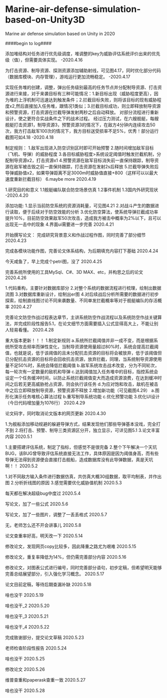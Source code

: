 # Marine-air-defense-simulation-based-on-Unity3D
Marine air defense simulation based on Unity in 2020

####begin to log####

添加堆结构对任务进行优先级调度，堆调整的key为威胁评估系统评价出来的优先级（值），但需要具体实现。
-2020.4.16

为打击资源、制导资源、探测资源添加辅助射线，可见图4.17，同时优化部分代码（数据库模块、内存管理），游戏运行更加流畅稳定。
-2020.4.17

实现任务堆的创建，调整，弹出任务级别最高的任务节点并分配制导资源、打击资源进行来接，对于来袭目标有三种可能情况：1.新目标出现（威胁程度更高），因为堆的上浮机制可迅速达到触发条件；2.拦截目标失败，则将该目标的现有威胁程度x2,然后直接加入任务堆，跟情况1类似；3.拦截目标成功，则立即释放制导资源和预警资源，打击资源在拦截导弹发射两秒之后自动释放。
对部分流程进行重新设计，使之更符合实战条件之下的战术过程。
经过压力测试，在六艘舰艇，每艘舰艇打击资源1，制导资源3，预警资源3的情况下，在敌方4分钟内连续攻击50次，我方打击敌军100次的情况下，我方目标送受损率不足5%，优秀！部分运行截图可如4.18
-2020.4.18

制定规则：
1.敌军出现进入防空识别区时即可开始预警
2.随时间增加敌军目标（飞机、导弹）的威胁程度
3.各目标威胁程度>系统设定阈值时触发拦截机制，分配制导资源x2，打击资源x1
4.预警资源在敌军目标消失前一直保持跟踪，制导资源在敌军被击毁之前一直保持跟踪，打击资源在发射2s后释放
5.拦截导弹失败后导弹威胁值x2，如果导弹距离不足3000m时威胁值直接+800（这样可以以最大速度重新拦截目标）
6.maybe more
2020.4.19

1.研究目的和意义
1.1舰艇编队联合防空场景仿真
1.2事件机制
1.3国内外研究现状
-2020.4.20

添加功能:
1.显示当前防空系统的资源消耗量，可见图4.21
2.对战斗产生的数据进行读取，便于后续对于防空效能的分析
3.优化防空算法，使系统导弹拦截成功率提升10%，目前防空效果敌军50次攻击，造成我方被击中概率为2%以下，且可以出现无一击中的现象
4.界面ui需要进一步完善
2020.4.21

开始撰写论文：
完成研究背景意义和作战过程作图，同时完善了部分细节
2020.4.23

完成各模块功能作图，完善论文体系结构，为后期填充内容打下基础
2020.4.24

今天咸鱼了，早上完成个petri图，没了
2020.4.25

完善系统所使用的工具MySql、C#、3D MAX、etc，并构思之后的论文
2020.4.26

1.代码重构，主要针对数据库部分
2.对整个系统的数据流程进行梳理，绘制出数据流图
3.对数据库重新设计，绘制出er图
4.对后续战后分析所需要的数据进行初步探索，绘制直线图讨论不同来袭数量、不同单发拦截概率等对于舰艇编队的存活概率
2020.4.27

完善论文防空作战过程表达章节，主讲系统防空作战流程以及系统防空作战关键算法，并完成阶段性报告5.1，在论文细节方面需要插入公式显得高大上，不能让别人轻易看懂。
2020.4.28

重大版本更新！！！
1.制定新规则
a.系统所拦截阈值并非一成不变，而是根据系统所受攻击频率而弹性变化，当制导资源使用量超过80%时，系统会提高拦截阈值，也就是说，低于该阈值的且未分配抗击资源的目标将会被放弃，低于该阈值但已分配抗击资源的目标将会回收抗击资源，放弃拦截，同理，当系统制导资源使用量不足50%时，系统会降低拦截阈值
b.敌军系统攻击战术改变，分为不同轮次，每一轮次有一定数量的敌机和导弹
c.达到阈值加入任务堆中的目标，指控系统会设定一个任务缓冲时间，以防止系统拦截阈值变大而造成资源浪费，在达到缓冲时间之后若无更高威胁抢占资源，则会执行该任务
d.为应对饱和攻击，敌机在被击中之后立即释放制导资源，预警资源不释放
2.增加新功能（可见截图4.29）
a.图形化演示任务堆核心算法过程
b.重写制导系统功能
c.优化预警功能
3.优化UI设计
（今日代码增加量为1076行）
2020.4.29

论文码字，同时取消论文版本的网页更新
2020.4.30

1.为舰船添加移动规避的躲避导弹方式，结果发现他们那些导弹基本没戏，完全打不到
2.将打击、预警、制导三类资源区分开，独立显示，可详见图5.1
3.论文丰富内容
2020.5.1

1.主要搭建评估系统，制定了指标，但感觉不是很完备
2.整个下午解决一个天坑BUG，该BUG曾导致评估系统直接无法工作，具体原因是因为阈值身高，而有些导弹无法得到资源便会直接打击舰船，造成数据库没有此导弹数据，真是天坑啊！！
2020.5.2

1.对不同敌方输入条件进行数据仿真，共仿真大概30组数据，取平均制表，并作出图
2.分析折线图的原因
3.感觉需要优化威胁值机制
2020.5.3

每天都在解决超级bug中度过
2020.5.4

写论文，加了一些公式
2020.5.6

写论文，加了一些图片，调整了一丢丢格式
2020.5.7

无，老师怎么还不开会讲事儿
2020.5.8

论文查重率好高，明天改一下
2020.5.14

修改论文，发现网页copy比较多，因此降重之路尤为艰难
2020.5.15

修改论文，重复率降低为14%，但仍需完善部分内容
2020.5.16

修改论文，对图表公式进行编号，同时完善部分语句，初步定稿，但希望明天能够完善总结展望部分，引入强化学习概念。
2020.5.17

论文目前定稿，等待后期查漏补缺
2020.5.18

啥也没干
2020.5.19

啥也没干_2
2020.5.20

啥也没干_3
2020.5.21

啥也没干_4
2020.5.22

完成致谢部分，提交论文草稿
2020.5.23

老师检查阶段性报告
2020.5.24

啥也没干
2020.5.25

修改论文
2020.5.26

维普查重和paperask查重一致
2020.5.27

啥也没干
2020.5.28